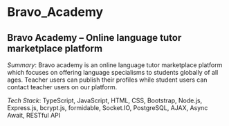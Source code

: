 # Bravo_Academy

## Bravo Academy – Online language tutor marketplace platform

*Summary*:	Bravo academy is an online language tutor marketplace platform which focuses on offering language specialisms to students globally of all ages. Teacher users can publish their profiles while student users can contact teacher users on our platform.

*Tech Stack*:	TypeScript, JavaScript, HTML, CSS, Bootstrap, Node.js, Express.js, bcrypt.js, formidable, Socket.IO, PostgreSQL, AJAX, Async Await, RESTful API
